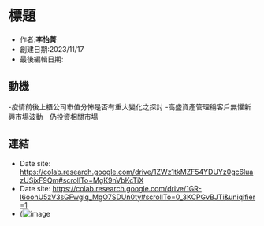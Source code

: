 # 標題
- 作者:**李怡菁**
- 創建日期:2023/11/17
- 最後編輯日期:

## 動機
-疫情前後上櫃公司市值分怖是否有重大變化之探討
-高盛資產管理稱客戶無懼新興市場波動　仍投資相關市場


## 連結
- Date site: https://colab.research.google.com/drive/1ZWz1tkMZF54YDUYz0gc6luazUSjxF9Qm#scrollTo=MgK9nVbKcTiX
- Date site: https://colab.research.google.com/drive/1GR-l6oonU5zV3sGFwglq_MgO7SDUn0ty#scrollTo=0_3KCPGvBJTi&uniqifier=1
- (![image](https://github.com/LeslyLee/2023-Fall-Stat/assets/149865963/6750b867-fbc6-49a4-9d30-f7e639920608)
